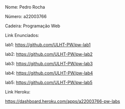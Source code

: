 Nome: Pedro Rocha

Número: a22003766

Cadeira: Programação Web



Link Enunciados:

lab1: https://github.com/ULHT-PW/pw-lab1

lab2: https://github.com/ULHT-PW/pw-lab2

lab3: https://github.com/ULHT-PW/pw-lab3

lab4: https://github.com/ULHT-PW/pw-lab4

lab5: https://github.com/ULHT-PW/pw-lab5


Link Heroku:

https://dashboard.heroku.com/apps/a22003766-pw-labs
